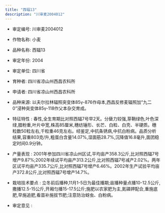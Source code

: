 ```yaml
---
title: "西辐13"
description: "川审麦2004012"
---
```

* 审定编号:  川审麦2004012

*  作物名称:  小麦

*  品种名称:  西辐13

*  审定年份:  2004

*  审定单位:  四川省

* 育种者:  四川省凉山州西昌农科所

*  申请者:  四川省凉山州西昌农科所

*  品种来源:  以夫尔拉林辐照突变体85γ-876作母本,西昌反修麦辐照加“九二0”浸种突变体85γ-118作父本杂交育成。

*  特征特性 : 
春性,全生育期比对照西辐7号早2天。分蘖力较强,芽鞘绿色,叶色深绿,腊粉重,叶片中宽,株高85厘米,穗纺锤形、长芒、白粒、白壳、半硬质。穗粒数50粒左右,千粒重46克左右。经鉴定,中抗条锈病,中抗白粉病。品质分析结果,容重803克/升,粗蛋白含量14.07%,湿面筋28.7%,沉降值16.8毫升,面团稳定时间0.9分钟。
 
*  产量表现 : 
2001年参加四川省凉山州区试,平均亩产358.3公斤,比对照西辐7号增产9.87%;2002年续试平均亩产313.2公斤,比对照西辐7号减产2.02%。两年区试平均亩产335.7公斤,比对照西辐7号增产6.46%。2002年生产试验平均亩产372.8公斤,比对照西辐7号增产14.7%。

*  栽培技术要点 : 
立冬前后播种,11月1-5日为最佳播期;亩播种量点播10-12.5公斤,撒播12.5-15公斤,开厢匀播15-17.5公斤;施肥以农家肥为主,氮磷钾配合,重施底肥,早施追肥,看苗补施拔节肥;注意防治蚜虫、白粉病。

*  审定意见 : 


